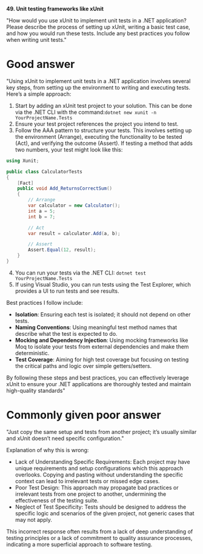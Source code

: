 **49. Unit testing frameworks like xUnit**

"How would you use xUnit to implement unit tests in a .NET application? Please describe the process of setting up xUnit, writing a basic test case, and how you would run these tests. Include any best practices you follow when writing unit tests."

# Good answer

"Using xUnit to implement unit tests in a .NET application involves several key steps, from setting up the environment to writing and executing tests. Here’s a simple approach:
1.	Start by adding an xUnit test project to your solution. This can be done via the .NET CLI with the command:`dotnet new xunit -n YourProjectName.Tests`
2.	Ensure your test project references the project you intend to test.
3.	Follow the AAA pattern to structure your tests. This involves setting up the environment (Arrange), executing the functionality to be tested (Act), and verifying the outcome (Assert). If testing a method that adds two numbers, your test might look like this:
```cs
using Xunit;

public class CalculatorTests
{
    [Fact]
    public void Add_ReturnsCorrectSum()
    {
        // Arrange
        var calculator = new Calculator();
        int a = 5;
        int b = 7;

        // Act
        var result = calculator.Add(a, b);

        // Assert
        Assert.Equal(12, result);
    }
}
```

4.	You can run your tests via the .NET CLI: `dotnet test YourProjectName.Tests`
5.	If using Visual Studio, you can run tests using the Test Explorer, which provides a UI to run tests and see results.

Best practices I follow include:
- **Isolation**: Ensuring each test is isolated; it should not depend on other tests.
- **Naming Conventions**: Using meaningful test method names that describe what the test is expected to do.
- **Mocking and Dependency Injection**: Using mocking frameworks like Moq to isolate your tests from external dependencies and make them deterministic.
- **Test Coverage**: Aiming for high test coverage but focusing on testing the critical paths and logic over simple getters/setters.

By following these steps and best practices, you can effectively leverage xUnit to ensure your .NET applications are thoroughly tested and maintain high-quality standards"

# Commonly given poor answer

"Just copy the same setup and tests from another project; it’s usually similar and xUnit doesn’t need specific configuration."

Explanation of why this is wrong:
- Lack of Understanding Specific Requirements: Each project may have unique requirements and setup configurations which this approach overlooks. Copying and pasting without understanding the specific context can lead to irrelevant tests or missed edge cases.
- Poor Test Design: This approach may propagate bad practices or irrelevant tests from one project to another, undermining the effectiveness of the testing suite.
- Neglect of Test Specificity: Tests should be designed to address the specific logic and scenarios of the given project, not generic cases that may not apply.

This incorrect response often results from a lack of deep understanding of testing principles or a lack of commitment to quality assurance processes, indicating a more superficial approach to software testing.

